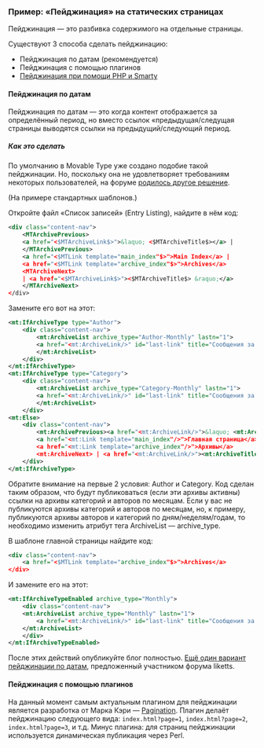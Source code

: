 ### Пример: «Пейджинация» на статических страницах

Пейджинация — это разбивка содержимого на отдельные страницы. 

Существуют 3 способа сделать пейджинацию:

* Пейджинация по датам (рекомендуется)
* Пейджинация с помощью плагинов
* [Пейджинация при помощи PHP и Smarty](#doc-php-pagination)

#### Пейджинация по датам

Пейджинация по датам — это когда контент отображается за определённый период, но вместо ссылок «предыдущая/следущая страницы выводятся ссылки на предыдущий/следующий период.

##### Как это сделать

По умолчанию в Movable Type уже создано подобие такой пейджинации. Но, поскольку она не удовлетворяет требованиям некоторых пользователей, на форуме [родилось другое решение](http://movable-type.ru/forums/viewtopic.php?id=42).

(На примере стандартных шаблонов.)

Откройте файл «Список записей» (Entry Listing), найдите в нём код:

```xml
<div class="content-nav">
    <MTArchivePrevious>
    <a href="<$MTArchiveLink$>">&laquo; <$MTArchiveTitle$></a> |
    </MTArchivePrevious>
    <a href="<$MTLink template="main_index"$>">Main Index</a> |
    <a href="<$MTLink template="archive_index"$>">Archives</a>
    <MTArchiveNext>
    | <a href="<$MTArchiveLink$>"><$MTArchiveTitle$> &raquo;</a>
    </MTArchiveNext>
</div>
```

Замените его вот на этот:

```xml
<mt:IfArchiveType type="Author">
    <div class="content-nav">
        <mt:ArchiveList archive_type="Author-Monthly" lastn="1">
        <a href="<mt:ArchiveLink/>" id="last-link" title="Сообщения за <mt:ArchiveTitle/>">&laquo; За весь месяц</a>
        </mt:ArchiveList>
    </div>
</mt:IfArchiveType>
<mt:IfArchiveType type="Category">
    <div class="content-nav">
        <mt:ArchiveList archive_type="Category-Monthly" lastn="1">
        <a href="<mt:ArchiveLink/>" id="last-link" title="Сообщения за <mt:ArchiveTitle/>">&laquo; За весь месяц</a>
        </mt:ArchiveList>
    </div>
<mt:Else>
    <div class="content-nav">
        <mt:ArchivePrevious><a href="<mt:ArchiveLink/>">&laquo; <mt:ArchiveTitle/></a> | </mt:ArchivePrevious>
        <a href="<mt:Link template="main_index"/>">Главная страница</a> |
        <a href="<mt:Link template="archive_index"/>">Архивы</a>
        <mt:ArchiveNext> | <a href="<mt:ArchiveLink/>"><mt:ArchiveTitle/> &raquo;</a></mt:ArchiveNext>
    </div>
</mt:IfArchiveType>
```

Обратите внимание на первые 2 условия: Author и Category. Код сделан таким образом, что будут публиковаться (если эти архивы активны) ссылки на архивы категорий и авторов по месяцам. Если у вас не публикуются архивы категорий и авторов по месяцам, но, к примеру, публикуются архивы авторов и категорий по дням/неделям/годам, то необходимо изменить атрибут тега ArchiveList — archive_type.

В шаблоне главной страницы найдите код:

```xml
<div class="content-nav">
    <a href="<$MTLink template="archive_index"$>">Archives</a>
</div>
```
И замените его на этот:

```xml
<mt:IfArchiveTypeEnabled archive_type="Monthly">
    <div class="content-nav">
    <mt:ArchiveList archive_type="Monthly" lastn="1">
        <a href="<mt:ArchiveLink/>" id="last-link" title="Сообщения за <mt:ArchiveTitle/>">&laquo; За весь месяц</a>
    </mt:ArchiveList>
    </div>
</mt:IfArchiveTypeEnabled>
```

После этих действий опубликуйте блог полностью.
[Ещё один вариант пейджинации по датам](http://movable-type.ru/forums/viewtopic.php?pid=506#p506), предложенный участником форума liketts.

#### Пейджинация с помощью плагинов

На данный момент самым актуальным плагином для пейджинации является разработка от Марка Кэри — [Pagination](http://mt-hacks.com/pagination.html). Плагин делаёт пейджинацию следующего вида: `index.html?page=1`, `index.html?page=2`, `index.html?page=3`, и т.д. Минус плагина: для страниц пейджинации используется динамическая публикация через Perl.